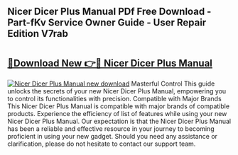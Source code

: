 ## Nicer Dicer Plus Manual PDf Free Download - Part-fKv Service Owner Guide - User Repair Edition V7rab

# <h2><a href="http://bc66783.oget.top/?id=Nicer+Dicer+Plus+Manual">🔗Download New 👉🔴 Nicer Dicer Plus Manual</a></h2>

[![Nicer Dicer Plus Manual new download](https://i.imgur.com/5g1atiW.png)](http://bc66783.oget.top/?id=Nicer+Dicer+Plus+Manual)
Masterful Control This guide unlocks the secrets of your new Nicer Dicer Plus Manual, empowering you to control its functionalities with precision. Compatible with Major Brands This Nicer Dicer Plus Manual is compatible with major brands of compatible products. Experience the efficiency of list of features while using your new Nicer Dicer Plus Manual. Our expectation is that the Nicer Dicer Plus Manual has been a reliable and effective resource in your journey to becoming proficient in using your new gadget. Should you need any assistance or clarification, please do not hesitate to contact our support team.
